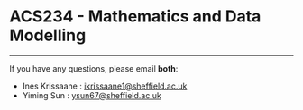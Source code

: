 # ACS234 - Mathematics and Data Modelling 






 
 
 ------------------------------------------------------------------------------------------------------------------------------------------
If you have any questions, please email **both**:
- Ines Krissaane : ikrissaane1@sheffield.ac.uk
- Yiming Sun : ysun67@sheffield.ac.uk


